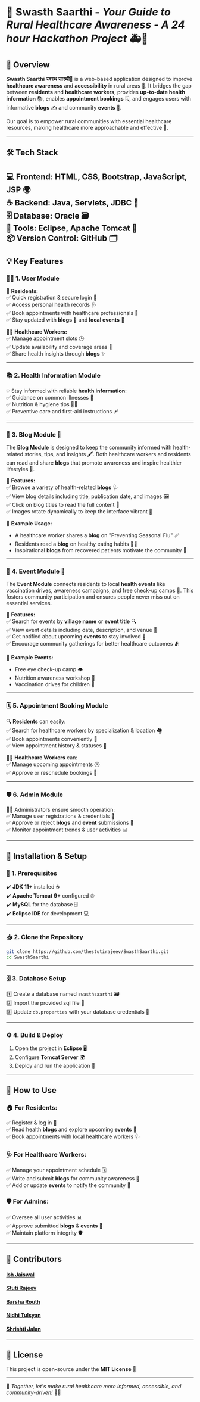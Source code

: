 # 🌿 **Swasth Saarthi** - *Your Guide to Rural Healthcare Awareness - A 24 hour Hackathon Project* 🚑🌱  

## 🌟 **Overview**  
**Swasth Saarthi** **स्वस्थ सारथी**🚀 is a web-based application designed to improve **healthcare awareness** and **accessibility** in rural areas 🏡. It bridges the gap between **residents** and **healthcare workers**, provides **up-to-date health information** 📚, enables **appointment bookings** 🗓️, and engages users with informative **blogs** ✍️ and community **events** 🎉.  

Our goal is to empower rural communities with essential healthcare resources, making healthcare more approachable and effective 🌱.

---

## 🛠️ **Tech Stack**  
💻 **Frontend:** HTML, CSS, Bootstrap, JavaScript, JSP 🌍  
☕ **Backend:** Java, Servlets, JDBC 🧩  
🗄️ **Database:** Oracle 🗃️  
🔧 **Tools:** Eclipse, Apache Tomcat 🌱  
📦 **Version Control:** GitHub 🗂️  
---

## 💡 **Key Features**  

### 🧑‍💻 **1. User Module**  
👥 **Residents:**  
✅ Quick registration & secure login 📝  
✅ Access personal health records 🩺  
✅ Book appointments with healthcare professionals 🏥  
✅ Stay updated with **blogs** 📝 and **local events** 📢  

👨‍⚕️ **Healthcare Workers:**  
✅ Manage appointment slots 🕒  
✅ Update availability and coverage areas 📍  
✅ Share health insights through **blogs** ✨  

---

### 📚 **2. Health Information Module**  
💡 Stay informed with reliable **health information**:  
✅ Guidance on common illnesses 🤒  
✅ Nutrition & hygiene tips 🍎🧼  
✅ Preventive care and first-aid instructions 🩹  

---

### 📝 **3. Blog Module** 📰  
The **Blog Module** is designed to keep the community informed with health-related stories, tips, and insights 🖋️. Both healthcare workers and residents can read and share **blogs** that promote awareness and inspire healthier lifestyles 🌟.  

🔎 **Features:**  
✅ Browse a variety of health-related **blogs** 🩺  
✅ View blog details including title, publication date, and images 🖼️  
✅ Click on blog titles to read the full content 📝  
✅ Images rotate dynamically to keep the interface vibrant 🌈  

💬 **Example Usage:**  
- A healthcare worker shares a **blog** on "Preventing Seasonal Flu" 🩹  
- Residents read a **blog** on healthy eating habits 🍇🥗  
- Inspirational **blogs** from recovered patients motivate the community 💖  

---

### 🎊 **4. Event Module** 📅  
The **Event Module** connects residents to local **health events** like vaccination drives, awareness campaigns, and free check-up camps 🏥. This fosters community participation and ensures people never miss out on essential services.  

📢 **Features:**  
✅ Search for events by **village name** or **event title** 🔍  
✅ View event details including date, description, and venue 📍  
✅ Get notified about upcoming **events** to stay involved 📆  
✅ Encourage community gatherings for better healthcare outcomes 🫂  

🌟 **Example Events:**  
- Free eye check-up camp 👁️  
- Nutrition awareness workshop 🥦  
- Vaccination drives for children 💉  

---

### 🗓️ **5. Appointment Booking Module**  
🔍 **Residents** can easily:  
✅ Search for healthcare workers by specialization & location 🏘️  
✅ Book appointments conveniently 📝  
✅ View appointment history & statuses 📑  

👨‍⚕️ **Healthcare Workers** can:  
✅ Manage upcoming appointments 🕒  
✅ Approve or reschedule bookings 🔄  

---

### 🛡️ **6. Admin Module**  
👨‍💻 Administrators ensure smooth operation:  
✅ Manage user registrations & credentials 🔑  
✅ Approve or reject **blogs** and **event** submissions 📑  
✅ Monitor appointment trends & user activities 📊  

---

## 🚀 **Installation & Setup**  

### 📝 **1. Prerequisites**  
✔️ **JDK 11+** installed ☕  
✔️ **Apache Tomcat 9+** configured 🌐  
✔️ **MySQL** for the database 🗄️  
✔️ **Eclipse IDE** for development 💻  

---

### 📥 **2. Clone the Repository**  
```bash
git clone https://github.com/thestutirajeev/SwasthSaarthi.git
cd SwasthSaarthi
```

---

### 🗄️ **3. Database Setup**  
1️⃣ Create a database named `swasthsaarthi` 🗃️  
2️⃣ Import the provided sql file 📄  
3️⃣ Update `db.properties` with your database credentials 🔑  

---

### ⚙️ **4. Build & Deploy**  
1. Open the project in **Eclipse** 🖥️  
2. Configure **Tomcat Server** 🌍  
3. Deploy and run the application 🚦  

---

## 🧭 **How to Use**  

### 🏠 **For Residents:**  
✅ Register & log in 📲  
✅ Read health **blogs** and explore upcoming **events** 📢  
✅ Book appointments with local healthcare workers 🩺  

### 🩺 **For Healthcare Workers:**  
✅ Manage your appointment schedule 🗓️  
✅ Write and submit **blogs** for community awareness 📝  
✅ Add or update **events** to notify the community 🎉  

### 🛡️ **For Admins:**  
✅ Oversee all user activities 📊  
✅ Approve submitted **blogs** & **events** 📝  
✅ Maintain platform integrity 🛡️  

---
## 👥 **Contributors**  
#### [Ish Jaiswal](https://github.com/ishjaiswal7)
#### [Stuti Rajeev](https://github.com/thestutirajeev)
#### [Barsha Routh](https://github.com/BarshaRouth) 
#### [Nidhi Tulsyan](https://github.com/NidhiTulsyan)
#### [Shrishti Jalan](https://github.com/Srishti-jalan5)

---

## 📄 **License**  
This project is open-source under the **MIT License** 📝  

---

💖 *Together, let's make rural healthcare more informed, accessible, and community-driven!* 🌿🏥

